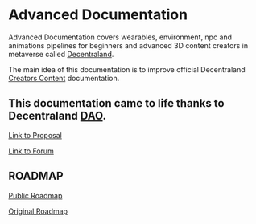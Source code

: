# Advanced Documentation
Advanced Documentation covers wearables, environment, npc and animations pipelines for beginners and advanced 3D content creators in metaverse called [Decentraland](https://decentraland.org/). 

The main idea of this documentation is to improve official Decentraland [Creators Content](https://docs.decentraland.org/creator/) documentation.

## This documentation came to life thanks to Decentraland [DAO](https://dao.decentraland.org/).

[Link to Proposal](https://decentraland.org/governance/proposal/?id=6c438fbd-d6af-4437-9d34-efc6de155166)

[Link to Forum](https://forum.decentraland.org/t/dao-5c5e3b2-advanced-documentation/21704)

## ROADMAP

[Public Roadmap](https://dcl-dao.notion.site/4b18666497f44bf88f8b40f210c113cd?v=eec9bb4653d7415fb134a281faba7910)

[Original Roadmap](https://theankou-dcl.notion.site/ce318f1a1dbb4b2a86dcfe3f9fcbccba?v=41f5a667f5fd431e86c301c965c1f2a2)





